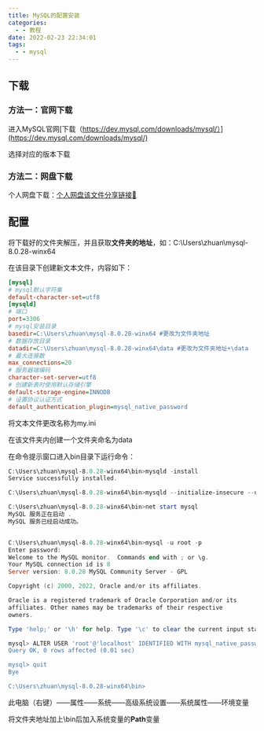 ```yaml
---
title: MySQL的配置安装
categories:
  - - 教程
date: 2022-02-23 22:34:01
tags:
  - - mysql
---
```


## 下载

### 方法一：官网下载

进入MySQL官网[下载（https://dev.mysql.com/downloads/mysql/）](https://dev.mysql.com/downloads/mysql/)

选择对应的版本下载

### 方法二：网盘下载

个人网盘下载：[个人网盘该文件分享链接🔗](https://pan.zhuanjie.ltd/s/Z52Fn)

## 配置

将下载好的文件夹解压，并且获取**文件夹的地址**，如：C:\\Users\\zhuan\\mysql-8.0.28-winx64

在该目录下创建新文本文件，内容如下：

```ini
[mysql]
# mysql默认字符集
default-character-set=utf8
[mysqld]
# 端口
port=3306
# mysql安装目录
basedir=C:\Users\zhuan\mysql-8.0.28-winx64 #更改为文件夹地址
# 数据存放目录
datadir=C:\Users\zhuan\mysql-8.0.28-winx64\data #更改为文件夹地址+\data
# 最大连接数
max_connections=20
# 服务器端编码
character-set-server=utf8
# 创建新表时使用默认存储引擎
default-storage-engine=INNODB
# 设置协议认证方式
default_authentication_plugin=mysql_native_password
```

将文本文件更改名称为my.ini

在该文件夹内创建一个文件夹命名为data

在命令提示窗口进入bin目录下运行命令：

```powershell
C:\Users\zhuan\mysql-8.0.28-winx64\bin>mysqld -install
Service successfully installed.

C:\Users\zhuan\mysql-8.0.28-winx64\bin>mysqld --initialize-insecure --user=mysql

C:\Users\zhuan\mysql-8.0.28-winx64\bin>net start mysql
MySQL 服务正在启动 .
MySQL 服务已经启动成功。


C:\Users\zhuan\mysql-8.0.28-winx64\bin>mysql -u root -p
Enter password:
Welcome to the MySQL monitor.  Commands end with ; or \g.
Your MySQL connection id is 8
Server version: 8.0.28 MySQL Community Server - GPL

Copyright (c) 2000, 2022, Oracle and/or its affiliates.

Oracle is a registered trademark of Oracle Corporation and/or its
affiliates. Other names may be trademarks of their respective
owners.

Type 'help;' or '\h' for help. Type '\c' to clear the current input statement.

mysql> ALTER USER 'root'@'localhost' IDENTIFIED WITH mysql_native_password BY '新密码';
Query OK, 0 rows affected (0.01 sec)

mysql> quit
Bye

C:\Users\zhuan\mysql-8.0.28-winx64\bin>
```

此电脑（右键）——属性——系统——高级系统设置——系统属性——环境变量

将文件夹地址加上\\bin后加入系统变量的**Path**变量